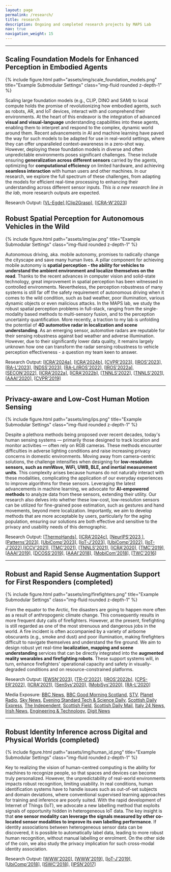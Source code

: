 ```yaml
---
layout: page
permalink: /research/
title: research
description: Ongoing and completed research projects by MAPS Lab
nav: true
navigation_weight: 15
---
```


---
## **Scaling Foundation Models for Enhanced Perception in Embodied Agents**

<div class="row justify-content-sm-center">
    <div class="col-sm mt-3 mt-md-0">
        {% include figure.html path="assets/img/scale_foundation_models.png" title="Example Submodular Settings" class="img-fluid rounded z-depth-1" %}
    </div>
</div>

Scaling large foundation models (e.g., CLIP, DINO and SAM) to local compute holds the promise of revolutionizing how embodied agents, such as robots, AR, and IoT devices, interact with and comprehend their environments. At the heart of this endeavor is the integration of advanced **visual and visual-language** understanding capabilities into these agents, enabling them to interpret and respond to the complex, dynamic world around them. Recent advancements in AI and machine learning have paved the way for such models to be adapted for use in real-world settings, where they can offer unparalleled context-awareness in a zero-shot way. However, deploying these foundation models in diverse and often unpredictable environments poses significant challenges. These include ensuring **generalization across different sensors** carried by the agents, optimizing for **computational efficiency** on limited hardware, and achieving **seamless interaction** with human users and other machines. In our research, we explore the full spectrum of these challenges, from adapting the models for efficient real-time processing to enhancing their understanding across different sensor inputs. *This is a new research line in the lab*, more research outputs are expected. 

Research Output: [<a href="https://arxiv.org/abs/2403.04908">VL-Egde</a>],[<a href="https://tsagkas.github.io/click2grasp/">Clip2Grasp</a>], [<a href="https://tsagkas.github.io/vl-fields/">ICRA-W'2023</a>]

## **Robust Spatial Perception for Autonomous Vehicles in the Wild**

<div class="row justify-content-sm-center">
    <div class="col-sm mt-3 mt-md-0">
        {% include figure.html path="assets/img/av.png" title="Example Submodular Settings" class="img-fluid rounded z-depth-1" %}
    </div>
</div>

Autonomous driving, aka. mobile autonomy, promises to radically change the cityscape and save many human lives. A pillar component for achieving mobile autonomy is **spatial perception - the ability for vehicles to understand the ambient environment and localize themselves on the road**. Thanks to the recent advances in computer vision and solid-state technology, great improvement in spatial perception has been witnessed in controlled environments. Nevertheless, the perception robustness of many systems is still far off the safety requirement of autonomous driving when it comes to the wild condition, such as bad weather, poor illumination, various dynamic objects or even malicious attacks. In the MAPS lab, we study the robust spatial perception problems in full-stack, ranging from the single-modality based methods to multi-sensory fusion, and to the perception uncertainty quantification. More recently, a traction to my lab is unfolding the potential of **4D automotive radar in localization and scene understanding**. As an emerging sensor, automotive radars are reputable for their sensing robustness against bad weather and adverse illumination. However, due to their significantly lower data quality, it remains largely unknown how one can transform the radar sensing robustness to vehicle perception effectiveness - a question my team keen to answer. 

Research Output: [<a href="https://arxiv.org/abs/2309.09737">ICRA'2024a</a>], [<a href="https://arxiv.org/abs/2309.17336">ICRA'2024b</a>], [<a href="https://toytiny.github.io/publication/23-cmflow-cvpr/index.html">CVPR'2023</a>], [<a href="https://arxiv.org/abs/2112.02469">IROS'2023</a>], [<a href="http://arxiv.org/abs/2209.14602">RA-L'2023</a>], [<a href="https://www.research.ed.ac.uk/en/publications/metawave-attacking-mmwave-sensing-with-meta-material-enhanced-tag">NDSS'2023</a>], [<a href="https://arxiv.org/abs/2203.01137">RA-L/IROS'2022</a>], [<a href="https://arxiv.org/abs/2203.01851">IROS'2022a</a>], [<a href="https://www.pure.ed.ac.uk/ws/portalfiles/portal/289946438/Pedestrian_Liveness_LI_DOA18072022_AFV.pdf">SECON'2022</a>], [<a href="https://intranet.csc.liv.ac.uk/~ramdrop/autoplace.html">ICRA'2022a</a>], [<a href="https://qqqgpe.github.io/2022-02-11/DC-Loc">ICRA'2022b</a>], [<a href="https://arxiv.org/abs/1912.13077">TNNLS'2022</a>], [<a href="https://arxiv.org/pdf/1908.03918.pdf">TNNLS'2021</a>], [<a href="http://arxiv.org/abs/1909.03557">AAAI'2020</a>], [<a href="http://openaccess.thecvf.com/content_CVPR_2019/html/Chen_Selective_Sensor_Fusion_for_Neural_Visual-Inertial_Odometry_CVPR_2019_paper.html">CVPR'2019</a>]

---
## **Privacy-aware and Low-Cost Human Motion Sensing**

<div class="row justify-content-sm-center">
    <div class="col-sm mt-3 mt-md-0">
        {% include figure.html path="assets/img/ips.png" title="Example Submodular Settings" class="img-fluid rounded z-depth-1" %}
    </div>
</div>

Despite a plethora methods being proposed over recent decades, today's human sensing systems — primarily those designed to track location and monitor activities — often rely on RGB cameras. These methods encounter difficulties in adverse lighting conditions and raise increasing privacy concerns in domestic environments. Moving away from camera-centric solutions, the challenge intensifies when designing for **low-resolution sensors, such as mmWave, WiFi, UWB, BLE, and inertial measurement units**. This complexity arises because humans do not naturally interact with these modalities, complicating the application of our everyday experiences to improve algorithms for these sensors. Leveraging the latest advancements in machine learning, we advocate for **AI-empowered methods** to analyze data from these sensors, extending their utility. Our research also delves into whether these low-cost, low-resolution sensors can be utilized for fine-grained pose estimation, such as gestures and hand movements, beyond mere localization. Importantly, we aim to develop methods that are more acceptable by users, particularly for the aging population, ensuring our solutions are both effective and sensitive to the privacy and usability needs of this demographic.

Research Output: [<a href="https://arxiv.org/abs/2403.09871">ThermoHands</a>], [<a href="https://arxiv.org/abs/2311.10601">ICRA'2024c</a>], [<a href="https://arxiv.org/abs/2305.10345">NeurIPS’2023
</a>], [<a href="http://arxiv.org/abs/2207.07859">Patterns'2023</a>], [<a href="https://www.pure.ed.ac.uk/ws/portalfiles/portal/327349383/Human_Parsing_WANG_DOA20012023_AFV_CC_BY.pdf">UbiComp'2023</a>], [<a href="http://arxiv.org/abs/2111.03976">IoT-J'2023</a>], [<a href="https://arxiv.org/pdf/2207.07896.pdf">UbiComp'2022</a>], [<a href="https://arxiv.org/pdf/2208.14326.pdf">IoT-J'2022</a>],[<a href="https://arxiv.org/abs/2103.01055">ICCV'2021</a>], [<a href="https://ieeexplore.ieee.org/document/8937008">TMC'2021</a>], [<a href="https://ieeexplore.ieee.org/document/9547669">TNNLS'2021</a>], [<a href="https://doi.org/10.1109/ICRA40945.2020.9197437">ICRA'2020</a>], [<a href="https://ieeexplore.ieee.org/document/8402111">TMC'2019</a>], [<a href="https://doi.org/10.1609/aaai.v33i01.33018009">AAAI'2019</a>], [<a href="https://doi.org/10.1109/DCOSS.2019.00028">DCOSS'2019</a>], [<a href="http://arxiv.org/abs/1802.02209">AAAI'2018</a>], [<a href="http://www.cs.ox.ac.uk/files/10769/%5BMobiCom2018%5Demr_slam.pdf">MobiCom'2018</a>], [<a href="https://doi.org/10.1109/TWC.2015.2487963">TWC'2016</a>]

---
## **Robust and Rapid Sense Augmentation Support for First Responders (completed)**

<div class="row justify-content-sm-center">
    <div class="col-sm mt-3 mt-md-0">
        {% include figure.html path="assets/img/firefighters.png" title="Example Submodular Settings" class="img-fluid rounded z-depth-1" %}
    </div>
</div>
<!-- <div class="caption">
    Example Submodular Settings
</div> -->

From the equator to the Arctic, fire disasters are going to happen more often as a result of anthropogenic climate change. This consequently results in more frequent duty calls of firefighters. However, at the present, firefighting is still regarded as one of the most strenuous and dangerous jobs in the world. A fire incident is often accompanied by a variety of airborne obscurants (e.g., smoke and dust) and poor illumination, making firefighters difficult to navigate themselves and understand the fire ground. We aim to design robust yet real-time **localization, mapping and scene understanding** services that can be directly integrated into the **augmented reality wearables and firefighting robots**. These support systems will, in turn, enhance firefighters' operational capacity and safety in visually-degraded conditions and on resource-constrained platforms.

Research Output: [<a href="https://arxiv.org/abs/2307.03623">EWSN'2023</a>], [<a href="https://arxiv.org/abs/2104.07196">TR-O'2022</a>], [<a href="https://arxiv.org/abs/2206.01589">IROS'2022b</a>], [<a href="https://arxiv.org/pdf/2112.05665.pdf">CPS-ER'2022</a>], [<a href="https://ieeexplore.ieee.org/document/9561738">ICRA'2021</a>], [<a href="https://arxiv.org/abs/2006.02266">SenSys'2020</a>], [<a href="https://arxiv.org/abs/1911.00398">MobiSys'2020</a>], [<a href="https://ieeexplore.ieee.org/document/8968430">RA-L'2020</a>]

Media Exposure: [BBC News](https://www.bbc.co.uk/news/av/uk-scotland-63075749), [BBC Good
 Morning Scotland](https://www.bbc.co.uk/sounds/play/m001cg5x), [STV](http://www.pressdata.co.uk/viewbroadcast.asp?a_id=27804277), [Planet Radio](https://planetradio.co.uk/borders/local/news/firefighters-smart-helmets-heriot-watt/), [Sky News](http://www.pressdata.co.uk/viewbroadcast.asp?a_id=27806734), [Evening
 Standard Tech & Science Daily](https://podcasts.apple.com/gb/podcast/ai-smart-helmets-give-firefighters-superhero-ability/id1516299890?i=1000580906865), [Scottish
 Daily Express](https://www.scottishdailyexpress.co.uk/news/scottish-news/firefighters-could-soon-smart-helmets-28099105), [The Independent](https://www.independent.co.uk/news/uk/experts-scotland-edinburgh-innovation-university-of-edinburgh-b2176943.html), [Scottish
 Field](https://www.scottishfield.co.uk/living/firefighters-get-hi-tech-help-from-robotarium/), [Scottish Daily Mail](https://www.scottishdailyexpress.co.uk/news/scottish-news/firefighters-could-soon-smart-helmets-28099105), [Italy
 24 News](https://news.italy-24.com/trends/115673/Helmets-with-artificial-intelligence-to-help-firefighters.html), [Irish
 News](https://www.irishnews.com/magazine/technology/2022/09/28/news/firefighters_could_soon_have_smart_helmets_to_help_locate_blaze_victims-2842709/), [Engineering
 & Technology](https://eandt.theiet.org/content/articles/2022/09/smart-helmets-could-help-firefighters-locate-blaze-victims/), [Digit
 News](https://www.digit.fyi/scots-firefighters-national-robotarium-smart-helmet/)


---
## **Robust Identity Inference across Digital and Physical Worlds (completed)**

<div class="row justify-content-sm-center">
    <div class="col-sm mt-3 mt-md-0">
        {% include figure.html path="assets/img/human_id.png" title="Example Submodular Settings" class="img-fluid rounded z-depth-1" %}
    </div>
</div>

Key to realizing the vision of human-centred computing is the ability for machines to recognize people, so that spaces and devices can become truly personalized. However, the unpredictability of real-world environments impacts robust recognition, limiting usability. In real conditions, human identification systems have to handle issues such as out-of-set subjects and domain deviations, where conventional supervised learning approaches for training and inference are poorly suited. With the rapid development of Internet of Things (IoT), we advocate a new labelling method that exploits signals of opportunity hidden in heterogeneous IoT data. The key insight is that **one sensor modality can leverage the signals measured by other co-located sensor modalities to improve its own labelling performance**. If identity associations between heterogeneous sensor data can be discovered, it is possible to automatically label data, leading to more robust human recognition, without manual labelling or enrolment. On the other side of the coin, we also study the privacy implication for such cross-modal identity association.

Research Output: [<a href="https://arxiv.org/abs/2001.08211">WWW'2020</a>], [<a href="https://arxiv.org/abs/1908.09002">WWW'2019</a>], [<a href="https://ieeexplore.ieee.org/document/8755294">IoT-J'2019</a>], [<a href="https://arxiv.org/abs/1912.04836">UbiComp'2018</a>], [<a href="https://dl.acm.org/doi/10.1145/3267242.3267252">ISWC'2018</a>], [<a href="https://dl.acm.org/doi/10.1145/3055031.3055073">IPSN'2017</a>]